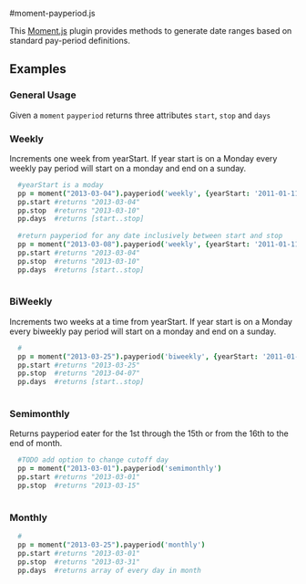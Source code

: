 #moment-payperiod.js 

This [Moment.js](https://github.com/timrwood/moment) plugin provides methods to generate date ranges based on standard pay-period definitions.


Examples
--------

### General Usage

Given a `moment` `payperiod` returns three attributes `start`, `stop` and `days`


### Weekly

Increments one week from yearStart. If year start is on a Monday every weekly pay period will start on a monday and end on a sunday.

``` coffeescript
  #yearStart is a moday
  pp = moment("2013-03-04").payperiod('weekly', {yearStart: '2011-01-11'})
  pp.start #returns "2013-03-04"
  pp.stop  #returns "2013-03-10"
  pp.days  #returns [start..stop]
  
  #return payperiod for any date inclusively between start and stop
  pp = moment("2013-03-08").payperiod('weekly', {yearStart: '2011-01-11'})
  pp.start #returns "2013-03-04"
  pp.stop  #returns "2013-03-10"
  pp.days  #returns [start..stop]
  
```

### BiWeekly

Increments two weeks at a time from yearStart. If year start is on a Monday every biweekly pay period will start on a monday and end on a sunday.

``` coffeescript
  #
  pp = moment("2013-03-25").payperiod('biweekly', {yearStart: '2011-01-11'})
  pp.start #returns "2013-03-25"
  pp.stop  #returns "2013-04-07"
  pp.days  #returns [start..stop]
   
```

### Semimonthly

Returns payperiod eater for the 1st through the 15th or from the 16th to the end of month.



``` coffeescript
  #TODO add option to change cutoff day
  pp = moment("2013-03-01").payperiod('semimonthly')
  pp.start #returns "2013-03-01"
  pp.stop  #returns "2013-03-15"
   
```

### Monthly

``` coffeescript
  #
  pp = moment("2013-03-25").payperiod('monthly')
  pp.start #returns "2013-03-01"
  pp.stop  #returns "2013-03-31"
  pp.days  #returns array of every day in month
   
```